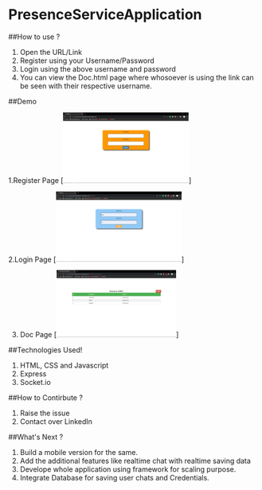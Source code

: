 # PresenceServiceApplication

##How to use ?
1. Open the URL/Link
2. Register using your Username/Password
3. Login using the above username and password 
4. You can view the Doc.html page where whosoever is using the link can be seen with their respective username.

##Demo

1.Register Page 
[<img src="./public/assets/Register.png" width="50%">]

2.Login Page
[<img src="./public/assets/Login.png" width="50%">]

3. Doc Page
[<img src="./public/assets/Doc.png" width="50%">]


##Technologies Used! 
1. HTML, CSS and Javascript
2. Express
3. Socket.io

##How to Contirbute ?
1. Raise the issue
2. Contact over LinkedIn 

##What's Next ?
1. Build a mobile version for the same.
2. Add the additional features like realtime chat with realtime saving data
3. Develope whole application using framework for scaling purpose.
4. Integrate Database for saving user chats and Credentials.
